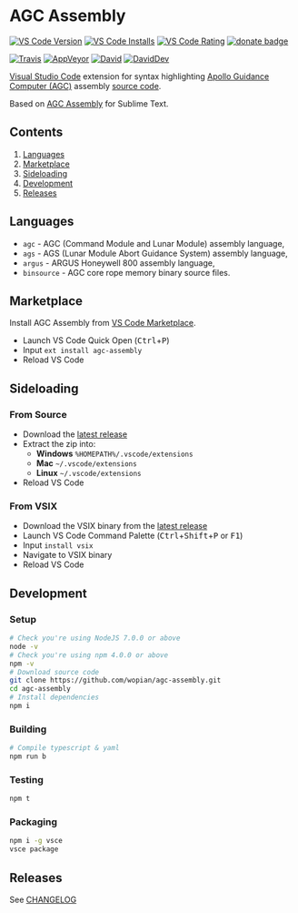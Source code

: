 # AGC Assembly

[![VS Code Version]][6]
[![VS Code Installs]][6]
[![VS Code Rating]][6]
[![donate badge]][donate]

[![Travis]][8]
[![AppVeyor]][11]
[![David]][9]
[![DavidDev]][10]

[Visual Studio Code][0] extension for syntax highlighting [Apollo Guidance Computer (AGC)][1] assembly [source code][2].

Based on [AGC Assembly][3] for Sublime Text.

## Contents
1. [Languages](#languages)
1. [Marketplace](#marketplace)
1. [Sideloading](#sideloading)
1. [Development](#development)
1. [Releases](#releases)

## Languages
- `agc` - AGC (Command Module and Lunar Module) assembly language,
- `ags` - AGS (Lunar Module Abort Guidance System) assembly language,
- `argus` - ARGUS Honeywell 800 assembly language,
- `binsource` - AGC core rope memory binary source files.

## Marketplace

Install AGC Assembly from [VS Code Marketplace][6].
- Launch VS Code Quick Open (<kbd>Ctrl</kbd>+<kbd>P</kbd>)
- Input `ext install agc-assembly`
- Reload VS Code

## Sideloading

### From Source
- Download the [latest release][7]
- Extract the zip into:
    - **Windows** `%HOMEPATH%/.vscode/extensions`
    - **Mac** `~/.vscode/extensions`
    - **Linux** `~/.vscode/extensions`
- Reload VS Code

### From VSIX
- Download the VSIX binary from the [latest release][7]
- Launch VS Code Command Palette (<kbd>Ctrl</kbd>+<kbd>Shift</kbd>+<kbd>P</kbd> or <kbd>F1</kbd>)
- Input `install vsix`
- Navigate to VSIX binary
- Reload VS Code

## Development

### Setup
```bash
# Check you're using NodeJS 7.0.0 or above
node -v
# Check you're using npm 4.0.0 or above
npm -v
# Download source code
git clone https://github.com/wopian/agc-assembly.git
cd agc-assembly
# Install dependencies
npm i
```

### Building
```bash
# Compile typescript & yaml
npm run b
```

### Testing
```bash
npm t
```

### Packaging
```bash
npm i -g vsce
vsce package
```

## Releases
See [CHANGELOG](https://github.com/wopian/agc-assembly/blob/master/CHANGELOG.md)

[Travis]:https://flat.badgen.net/travis/wopian/agc-assembly
[VS Code Version]:http://vsmarketplacebadge.apphb.com/version-short/wopian.agc-assembly.svg?style=flat-square
[VS Code Installs]:http://vsmarketplacebadge.apphb.com/installs/wopian.agc-assembly.svg?style=flat-square
[VS Code Rating]:http://vsmarketplacebadge.apphb.com/rating-short/wopian.agc-assembly.svg?style=flat-square
[David]:https://flat.badgen.net/david/dep/wopian/agc-assembly
[DavidDev]:https://flat.badgen.net/david/dev/wopian/agc-assembly
[AppVeyor]:https://flat.badgen.net/appveyor/ci/wopian/agc-assembly

[0]:https://code.visualstudio.com/
[1]:http://www.ibiblio.org/apollo/
[2]:https://github.com/rburkey2005/virtualagc
[3]:https://github.com/jimlawton/AGC-Assembly
[4]:https://nodejs.org/en/
[5]:https://www.npmjs.com/
[6]:https://marketplace.visualstudio.com/items?itemName=wopian.agc-assembly
[7]:https://github.com/wopian/agc-assembly/releases
[8]:https://travis-ci.org/wopian/agc-assembly
[9]:https://david-dm.org/wopian/agc-assembly
[10]:https://david-dm.org/wopian/agc-assembly?type=dev
[11]:https://ci.appveyor.com/project/wopian/agc-assembly

[donate]:https://paypal.me/wopian
[donate badge]:https://flat.badgen.net/badge/support%20me%20on/paypal.me/pink
